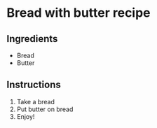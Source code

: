# Bread with butter recipe

## Ingredients
- Bread
- Butter

## Instructions
1. Take a bread
1. Put butter on bread
1. Enjoy!
